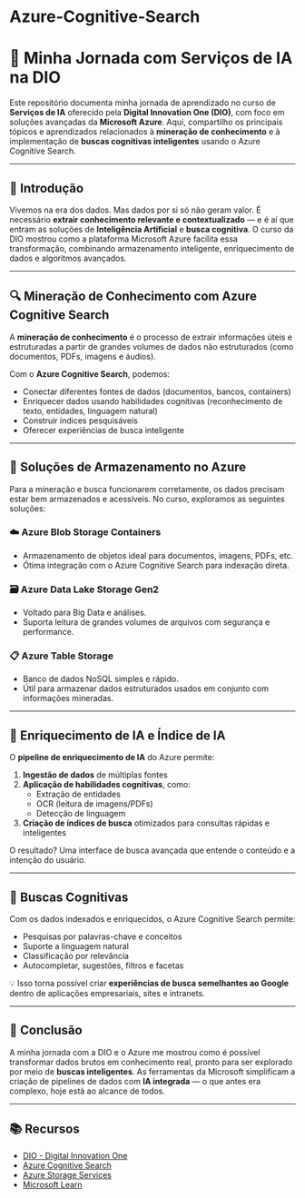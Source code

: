 # Azure-Cognitive-Search


# 🚀 Minha Jornada com Serviços de IA na DIO

Este repositório documenta minha jornada de aprendizado no curso de **Serviços de IA** oferecido pela **Digital Innovation One (DIO)**, com foco em soluções avançadas da **Microsoft Azure**. Aqui, compartilho os principais tópicos e aprendizados relacionados à **mineração de conhecimento** e à implementação de **buscas cognitivas inteligentes** usando o Azure Cognitive Search.

---

## 📘 Introdução

Vivemos na era dos dados. Mas dados por si só não geram valor. É necessário **extrair conhecimento relevante e contextualizado** — e é aí que entram as soluções de **Inteligência Artificial** e **busca cognitiva**. O curso da DIO mostrou como a plataforma Microsoft Azure facilita essa transformação, combinando armazenamento inteligente, enriquecimento de dados e algoritmos avançados.

---

## 🔍 Mineração de Conhecimento com Azure Cognitive Search

A **mineração de conhecimento** é o processo de extrair informações úteis e estruturadas a partir de grandes volumes de dados não estruturados (como documentos, PDFs, imagens e áudios).

Com o **Azure Cognitive Search**, podemos:

- Conectar diferentes fontes de dados (documentos, bancos, containers)
- Enriquecer dados usando habilidades cognitivas (reconhecimento de texto, entidades, linguagem natural)
- Construir índices pesquisáveis
- Oferecer experiências de busca inteligente

---

## 🧩 Soluções de Armazenamento no Azure

Para a mineração e busca funcionarem corretamente, os dados precisam estar bem armazenados e acessíveis. No curso, exploramos as seguintes soluções:

### ☁️ Azure Blob Storage Containers
- Armazenamento de objetos ideal para documentos, imagens, PDFs, etc.
- Ótima integração com o Azure Cognitive Search para indexação direta.

### 🗃️ Azure Data Lake Storage Gen2
- Voltado para Big Data e análises.
- Suporta leitura de grandes volumes de arquivos com segurança e performance.

### 📋 Azure Table Storage
- Banco de dados NoSQL simples e rápido.
- Útil para armazenar dados estruturados usados em conjunto com informações mineradas.

---

## 🧠 Enriquecimento de IA e Índice de IA

O **pipeline de enriquecimento de IA** do Azure permite:

1. **Ingestão de dados** de múltiplas fontes
2. **Aplicação de habilidades cognitivas**, como:
   - Extração de entidades
   - OCR (leitura de imagens/PDFs)
   - Detecção de linguagem
3. **Criação de índices de busca** otimizados para consultas rápidas e inteligentes

O resultado? Uma interface de busca avançada que entende o conteúdo e a intenção do usuário.

---

## 🔎 Buscas Cognitivas

Com os dados indexados e enriquecidos, o Azure Cognitive Search permite:

- Pesquisas por palavras-chave e conceitos
- Suporte a linguagem natural
- Classificação por relevância
- Autocompletar, sugestões, filtros e facetas

💡 Isso torna possível criar **experiências de busca semelhantes ao Google** dentro de aplicações empresariais, sites e intranets.

---

## 📌 Conclusão

A minha jornada com a DIO e o Azure me mostrou como é possível transformar dados brutos em conhecimento real, pronto para ser explorado por meio de **buscas inteligentes**. As ferramentas da Microsoft simplificam a criação de pipelines de dados com **IA integrada** — o que antes era complexo, hoje está ao alcance de todos.

---

## 📚 Recursos

- [DIO - Digital Innovation One](https://www.dio.me)
- [Azure Cognitive Search](https://learn.microsoft.com/en-us/azure/search/)
- [Azure Storage Services](https://learn.microsoft.com/en-us/azure/storage/)
- [Microsoft Learn](https://learn.microsoft.com)

